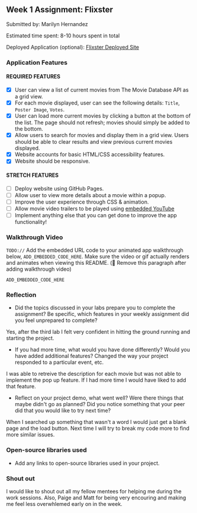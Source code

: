 ## Week 1 Assignment: Flixster

Submitted by: Marilyn Hernandez 

Estimated time spent: 8-10 hours spent in total

Deployed Application (optional): [Flixster Deployed Site](ADD_LINK_HERE)

### Application Features

#### REQUIRED FEATURES

- [x] User can view a list of current movies from The Movie Database API as a grid view.
- [x] For each movie displayed, user can see the following details: `Title`, `Poster Image`, `Votes`.
- [x] User can load more current movies by clicking a button at the bottom of the list. The page should not refresh; movies should simply be added to the bottom.
- [x] Allow users to search for movies and display them in a grid view. Users should be able to clear results and view previous current movies displayed.
- [x] Website accounts for basic HTML/CSS accessibility features.
- [x] Website should be responsive.

#### STRETCH FEATURES

- [ ] Deploy website using GitHub Pages. 
- [ ] Allow user to view more details about a movie within a popup.
- [ ] Improve the user experience through CSS & animation.
- [ ] Allow movie video trailers to be played using [embedded YouTube](https://support.google.com/youtube/answer/171780?hl=en)
- [ ] Implement anything else that you can get done to improve the app functionality!

### Walkthrough Video

`TODO://` Add the embedded URL code to your animated app walkthrough below, `ADD_EMBEDDED_CODE_HERE`. Make sure the video or gif actually renders and animates when viewing this README. (🚫 Remove this paragraph after adding walkthrough video)

`ADD_EMBEDDED_CODE_HERE`

### Reflection

* Did the topics discussed in your labs prepare you to complete the assignment? Be specific, which features in your weekly assignment did you feel unprepared to complete?

Yes, after the third lab I felt very confident in hitting the ground running and starting the project. 

* If you had more time, what would you have done differently? Would you have added additional features? Changed the way your project responded to a particular event, etc.
  
I was able to retreive the description for each movie but was not able to implement the pop up feature. If I had more time I would have liked to add that feature.

* Reflect on your project demo, what went well? Were there things that maybe didn't go as planned? Did you notice something that your peer did that you would like to try next time?

When I searched up something that wasn't a word I would just get a blank page and the load button. Next time I will try to break my code more to find more similar issues. 
### Open-source libraries used

- Add any links to open-source libraries used in your project.

### Shout out

I would like to shout out all my fellow mentees for helping me during the work sessions. Also, Paige and Matt for being very encouring and making me feel less overwhlemed early on in the week. 

